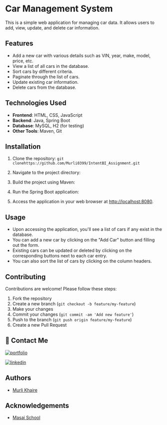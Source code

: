 # Car Management System

This is a simple web application for managing car data. It allows users to add, view, update, and delete car information.

## Features

- Add a new car with various details such as VIN, year, make, model, price, etc.
- View a list of all cars in the database.
- Sort cars by different criteria.
- Paginate through the list of cars.
- Update existing car information.
- Delete cars from the database.

## Technologies Used

- **Frontend**: HTML, CSS, JavaScript
- **Backend**: Java, Spring Boot
- **Database**: MySQL, H2 (for testing)
- **Other Tools**: Maven, Git

## Installation

1. Clone the repository:
   `
   git clonehttps://github.com/Murli0399/IntentBI_Assignment.git
   `

2. Navigate to the project directory:

3. Build the project using Maven:

4. Run the Spring Boot application:

5. Access the application in your web browser at [http://localhost:8080](http://localhost:8080).

## Usage

- Upon accessing the application, you'll see a list of cars if any exist in the database.
- You can add a new car by clicking on the "Add Car" button and filling out the form.
- Existing cars can be updated or deleted by clicking on the corresponding buttons next to each car entry.
- You can also sort the list of cars by clicking on the column headers.

## Contributing

Contributions are welcome! Please follow these steps:

1. Fork the repository
2. Create a new branch (`git checkout -b feature/my-feature`)
3. Make your changes
4. Commit your changes (`git commit -am 'Add new feature'`)
5. Push to the branch (`git push origin feature/my-feature`)
6. Create a new Pull Request


## 🔗 Contact Me

[![portfolio](https://img.shields.io/badge/my_portfolio-000?style=for-the-badge&logo=ko-fi&logoColor=white)](https://murli0399.github.io/)

[![linkedin](https://img.shields.io/badge/linkedin-0A66C2?style=for-the-badge&logo=linkedin&logoColor=white)](https://www.linkedin.com/in/murli-khaire/)


## Authors

- [Murli Khaire](https://github.com/Murli0399)


## Acknowledgements

- [Masai School](https://www.masaischool.com/)

